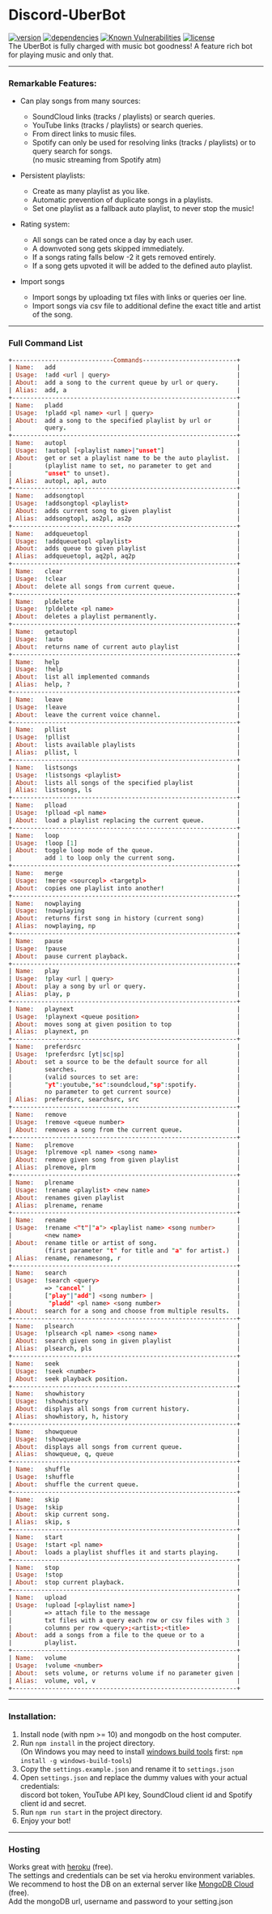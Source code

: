 # **Discord-UberBot** #

[![version](https://img.shields.io/github/package-json/v/Crow08/discord-uberbot.svg)](/package.json)
[![dependencies](https://david-dm.org/Crow08/discord-uberbot.svg)](/package.json)
[![Known Vulnerabilities](https://snyk.io/test/github/Crow08/discord-uberbot/badge.svg)](https://snyk.io/test/github/Crow08/discord-uberbot)
[![license](https://img.shields.io/github/license/Crow08/discord-uberbot.svg)](/LICENSE.md)  
The UberBot is fully charged with music bot goodness! A feature rich bot for playing music and only that.

---

### Remarkable Features: ###

- Can play songs from many sources:
  - SoundCloud links (tracks / playlists) or search queries.
  - YouTube links (tracks / playlists) or search queries.
  - From direct links to music files.
  - Spotify can only be used for resolving links (tracks / playlists) or to query search for songs.  
  (no music streaming from Spotify atm)

- Persistent playlists:
  - Create as many playlist as you like.
  - Automatic prevention of duplicate songs in a playlists.
  - Set one playlist as a fallback auto playlist, to never stop the music!

- Rating system:
  - All songs can be rated once a day by each user.
  - A downvoted song gets skipped immediately.
  - If a songs rating falls below -2 it gets removed entirely.
  - If a song gets upvoted it will be added to the defined auto playlist.

- Import songs
  - Import songs by uploading txt files with links or queries oer line.
  - Import songs via csv file to additional define the exact title and artist of the song.

---

### Full Command List ###

```prolog
+----------------------------Commands--------------------------+
| Name:   add                                                  |
| Usage:  !add <url | query>                                   |
| About:  add a song to the current queue by url or query.     |
| Alias:  add, a                                               |
+--------------------------------------------------------------+
| Name:   pladd                                                |
| Usage:  !pladd <pl name> <url | query>                       |
| About:  add a song to the specified playlist by url or       |
|         query.                                               |
+--------------------------------------------------------------+
| Name:   autopl                                               |
| Usage:  !autopl [<playlist name>|"unset"]                    |
| About:  get or set a playlist name to be the auto playlist.  |
|         (playlist name to set, no parameter to get and       |
|         "unset" to unset).                                   |
| Alias:  autopl, apl, auto                                    |
+--------------------------------------------------------------+
| Name:   addsongtopl                                          |
| Usage:  !addsongtopl <playlist>                              |
| About:  adds current song to given playlist                  |
| Alias:  addsongtopl, as2pl, as2p                             |
+--------------------------------------------------------------+
| Name:   addqueuetopl                                         |
| Usage:  !addqueuetopl <playlist>                             |
| About:  adds queue to given playlist                         |
| Alias:  addqueuetopl, aq2pl, aq2p                            |
+--------------------------------------------------------------+
| Name:   clear                                                |
| Usage:  !clear                                               |
| About:  delete all songs from current queue.                 |
+--------------------------------------------------------------+
| Name:   pldelete                                             |
| Usage:  !pldelete <pl name>                                  |
| About:  deletes a playlist permanently.                      |
+--------------------------------------------------------------+
| Name:   getautopl                                            |
| Usage:  !auto                                                |
| About:  returns name of current auto playlist                |
+--------------------------------------------------------------+
| Name:   help                                                 |
| Usage:  !help                                                |
| About:  list all implemented commands                        |
| Alias:  help, ?                                              |
+--------------------------------------------------------------+
| Name:   leave                                                |
| Usage:  !leave                                               |
| About:  leave the current voice channel.                     |
+--------------------------------------------------------------+
| Name:   pllist                                               |
| Usage:  !pllist                                              |
| About:  lists available playlists                            |
| Alias:  pllist, l                                            |
+--------------------------------------------------------------+
| Name:   listsongs                                            |
| Usage:  !listsongs <playlist>                                |
| About:  lists all songs of the specified playlist            |
| Alias:  listsongs, ls                                        |
+--------------------------------------------------------------+
| Name:   plload                                               |
| Usage:  !plload <pl name>                                    |
| About:  load a playlist replacing the current queue.         |
+--------------------------------------------------------------+
| Name:   loop                                                 |
| Usage:  !loop [1]                                            |
| About:  toggle loop mode of the queue.                       |
|         add 1 to loop only the current song.                 |
+--------------------------------------------------------------+
| Name:   merge                                                |
| Usage:  !merge <sourcepl> <targetpl>                         |
| About:  copies one playlist into another!                    |
+--------------------------------------------------------------+
| Name:   nowplaying                                           |
| Usage:  !nowplaying                                          |
| About:  returns first song in history (current song)         |
| Alias:  nowplaying, np                                       |
+--------------------------------------------------------------+
| Name:   pause                                                |
| Usage:  !pause                                               |
| About:  pause current playback.                              |
+--------------------------------------------------------------+
| Name:   play                                                 |
| Usage:  !play <url | query>                                  |
| About:  play a song by url or query.                         |
| Alias:  play, p                                              |
+--------------------------------------------------------------+
| Name:   playnext                                             |
| Usage:  !playnext <queue position>                           |
| About:  moves song at given position to top                  |
| Alias:  playnext, pn                                         |
+--------------------------------------------------------------+
| Name:   preferdsrc                                           |
| Usage:  !preferdsrc [yt|sc|sp]                               |
| About:  set a source to be the default source for all        |
|         searches.                                            |
|         (valid sources to set are:                           |
|         "yt":youtube,"sc":soundcloud,"sp":spotify.           |
|         no parameter to get current source)                  |
| Alias:  preferdsrc, searchsrc, src                           |
+--------------------------------------------------------------+
| Name:   remove                                               |
| Usage:  !remove <queue number>                               |
| About:  removes a song from the current queue.               |
+--------------------------------------------------------------+
| Name:   plremove                                             |
| Usage:  !plremove <pl name> <song name>                      |
| About:  remove given song from given playlist                |
| Alias:  plremove, plrm                                       |
+--------------------------------------------------------------+
| Name:   plrename                                             |
| Usage:  !rename <playlist> <new name>                        |
| About:  renames given playlist                               |
| Alias:  plrename, rename                                     |
+--------------------------------------------------------------+
| Name:   rename                                               |
| Usage:  !rename <"t"|"a"> <playlist name> <song number>      |
|         <new name>                                           |
| About:  rename title or artist of song.                      |
|         (first parameter "t" for title and "a" for artist.)  |
| Alias:  rename, renamesong, r                                |
+--------------------------------------------------------------+
| Name:   search                                               |
| Usage:  !search <query>                                      |
|         => "cancel" |                                        |
|         ["play"|"add"] <song number> |                       |
|          "pladd" <pl name> <song number>                     |
| About:  search for a song and choose from multiple results.  |
+--------------------------------------------------------------+
| Name:   plsearch                                             |
| Usage:  !plsearch <pl name> <song name>                      |
| About:  search given song in given playlist                  |
| Alias:  plsearch, pls                                        |
+--------------------------------------------------------------+
| Name:   seek                                                 |
| Usage:  !seek <number>                                       |
| About:  seek playback position.                              |
+--------------------------------------------------------------+
| Name:   showhistory                                          |
| Usage:  !showhistory                                         |
| About:  displays all songs from current history.             |
| Alias:  showhistory, h, history                              |
+--------------------------------------------------------------+
| Name:   showqueue                                            |
| Usage:  !showqueue                                           |
| About:  displays all songs from current queue.               |
| Alias:  showqueue, q, queue                                  |
+--------------------------------------------------------------+
| Name:   shuffle                                              |
| Usage:  !shuffle                                             |
| About:  shuffle the current queue.                           |
+--------------------------------------------------------------+
| Name:   skip                                                 |
| Usage:  !skip                                                |
| About:  skip current song.                                   |
| Alias:  skip, s                                              |
+--------------------------------------------------------------+
| Name:   start                                                |
| Usage:  !start <pl name>                                     |
| About:  loads a playlist shuffles it and starts playing.     |
+--------------------------------------------------------------+
| Name:   stop                                                 |
| Usage:  !stop                                                |
| About:  stop current playback.                               |
+--------------------------------------------------------------+
| Name:   upload                                               |
| Usage:  !upload [<playlist name>]                            |
|         => attach file to the message                        |
|         txt files with a query each row or csv files with 3  |
|         columns per row <query>;<artist>;<title>             |
| About:  add a songs from a file to the queue or to a         |
|         playlist.                                            |
+--------------------------------------------------------------+
| Name:   volume                                               |
| Usage:  !volume <number>                                     |
| About:  sets volume, or returns volume if no parameter given |
| Alias:  volume, vol, v                                       |
+--------------------------------------------------------------+
```

---

### Installation: ###

1. Install node (with npm >= 10) and mongodb on the host computer.
2. Run `npm install` in the project directory.  
(On Windows you may need to install [windows build tools](https://www.npmjs.com/package/windows-build-tools) first: `npm install -g windows-build-tools`)
3. Copy the `settings.example.json` and rename it to `settings.json`
4. Open `settings.json` and replace the dummy values with your actual credentials:  
discord bot token, YouTube API key, SoundCloud client id and Spotify client id and secret.
5. Run `npm run start` in the project directory.
6. Enjoy your bot!

---

### Hosting ###

Works great with [heroku](https://www.heroku.com) (free).  
The settings and credentials can be set via heroku environment variables.  
We recommend to host the DB on an external server like [MongoDB Cloud](https://cloud.mongodb.com/) (free).  
Add the mongoDB url, username and password to your setting.json
